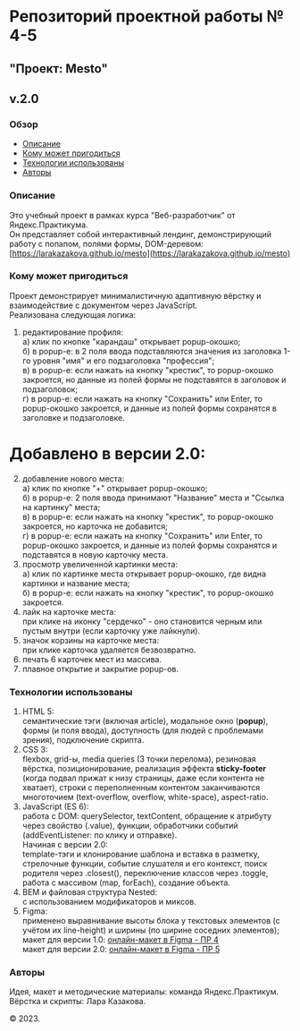 # Репозиторий проектной работы № 4-5

## "Проект: Mesto"

**v.2.0**
----------

### Обзор
* [Описание](#Описание)
* [Кому может пригодиться](#Кому-может-пригодиться)
* [Технологии использованы](#Технологии-использованы)
* [Авторы](#Авторы)

### Описание
Это учебный проект в рамках курса "Веб-разработчик" от Яндекс.Практикума.<br>
Он представляет собой интерактивный лендинг, демонстрирующий работу с попапом, полями формы, DOM-деревом:
[https://larakazakova.github.io/mesto](https://larakazakova.github.io/mesto)

### Кому может пригодиться
Проект демонстрирует минималистичную адаптивную вёрстку и взаимодействие с документом через JavaScript.<br>
Реализована следующая логика:<br>
1. редактирование профиля:<br>
а) клик по кнопке "карандаш" открывает popup-окошко;<br>
б) в popup-е: в 2 поля ввода подставляются значения из заголовка 1-го уровня "имя" и его подзаголовка "профессия";<br>
в) в popup-е: если нажать на кнопку "крестик", то popup-окошко закроется, но данные из полей формы не подставятся в заголовок и подзаголовок;<br>
г) в popup-е: если нажать на кнопку "Сохранить" или Enter, то popup-окошко закроется, и данные из полей формы сохранятся в заголовке и подзаголовке.<br>
# Добавлено в версии 2.0:
2. добавление нового места:<br>
а) клик по кнопке "+" открывает popup-окошко;<br>
б) в popup-е: 2 поля ввода принимают "Название" места и "Ссылка на картинку" места;<br>
в) в popup-е: если нажать на кнопку "крестик", то popup-окошко закроется, но карточка не добавится;<br>
г) в popup-е: если нажать на кнопку "Сохранить" или Enter, то popup-окошко закроется, и данные из полей формы сохранятся и подставятся в новую карточку места.<br>
3. просмотр увеличенной картинки места:<br>
а) клик по картинке места открывает popup-окошко, где видна картинки и название места;<br>
б) в popup-е: если нажать на кнопку "крестик", то popup-окошко закроется.<br>
4. лайк на карточке места:<br>
при клике на иконку "сердечко" - оно становится черным или пустым внутри (если карточку уже лайкнули).<br>
5. значок корзины на карточке места:<br>
при клике карточка удаляется безвозвратно.<br>
6. печать 6 карточек мест из массива.<br>
7. плавное открытие и закрытие popup-ов.


### Технологии использованы
1. HTML 5:<br>
семантические тэги (включая article), модальное окно (**popup**), формы (и поля ввода), доступность (для людей с проблемами зрения), подключение скрипта.<br>
2. CSS 3:<br>
flexbox, grid-ы, media queries (3 точки перелома), резиновая вёрстка, позиционирование, реализация эффекта **sticky-footer** (когда подвал прижат к низу страницы, даже если контента не хватает), строки с переполненным контентом заканчиваются многоточием (text-overflow, overflow, white-space), aspect-ratio.<br>
3. JavaScript (ES 6):<br>
работа с DOM: querySelector, textContent, обращение к атрибуту через свойство (.value), функции, обработчики событий (addEventListener: по клику и отправке).<br>
Начиная с версии 2.0:<br>
template-тэги и клонирование шаблона и вставка в разметку, стрелочные функции, событие слушателя и его контекст, поиск родителя через .closest(), переключение классов через .toggle, работа с массивом (map, forEach), создание объекта.<br>
4. BEM и файловая структура Nested:<br>
с использованием модификаторов и миксов.
5. Figma:<br>
применено выравнивание высоты блока у текстовых элементов (с учётом их line-height) и ширины (по ширине соседних элементов);<br>
макет для версии 1.0: [онлайн-макет в Figma - ПР 4](https://www.figma.com/file/2cn9N9jSkmxD84oJik7xL7/JavaScript.-Sprint-4?node-id=0%3A1)<br>
макет для версии 2.0: [онлайн-макет в Figma - ПР 5](https://www.figma.com/file/bjyvbKKJN2naO0ucURl2Z0/JavaScript.-Sprint-5?node-id=0%3A1)<br>


### Авторы
Идея, макет и методические материалы: команда Яндекс.Практикум.<br>
Вёрстка и скрипты: Лара Казакова.

&copy; 2023.
